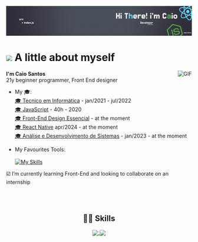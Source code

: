 <img src="https://github.com/xCaio/xCaio/blob/main/Frame 1.png">
<h1><img src="https://emojis.slackmojis.com/emojis/images/1531849430/4246/blob-sunglasses.gif?1531849430" width="30"/> A little about myself</h1>
  <img align="right" alt="GIF" src="https://www.enworld.org/media/berserk-gif.65727/full" />
<p><strong>I'm Caio Santos</strong> <br> 21y beginner programmer, Front End designer</p>


- My 🎓: <br>
  <a href="https://epsa.com.br" target="_blank"> 🎓 Tecnico em Informática</a> - jan/2021 - jul/2022 <br>
  <a href="https://www.cursoemvideo.com/course/javascript/" target="_blank"> 🎓 JavaScript</a> - 40h - 2020 <br>
  <a href="https://www.udemy.com/course/front-end-essencial/" target="_blank"> 🎓 Front-End Design Essencial</a> - at the moment <br>
  <a href="https://www.udemy.com/course/curso-react-native/" target="_blank">🎓 React Native</a> apr/2024 - at the moment <br>
  <a href="https://www.pucminas.br/destaques/Paginas/default.aspx" target="_blank"> 🎓 Análise e Desenvolvimento de Sistemas</a> - jan/2023 - at the moment <br>

  
  


- My Favourites Tools: <br> <br>
[![My Skills](https://skillicons.dev/icons?i=mongodb,express,react,nodejs&theme=dark)](https://skillicons.dev)

 :ballot_box_with_check: I’m currently learning Front-End and looking to collaborate on an internship
 
 <br><br>

</div>
 
 <h2 align="center"> 👨‍💻 Skills</h2>

 <div align="center">
  <a href="https://github.com/xcaio">
  <img align="center" src="https://github-readme-stats-andeen171.vercel.app/api?username=xcaio&show_icons=true&theme=catppuccin&include_all_commits=true&count_private=true"/>
 </a>
  <img align="center" src="https://github-readme-stats-andeen171.vercel.app/api/top-langs?username=xcaio&layout=compact&theme=catppuccin&langs_count=8"/>
</div>



